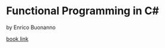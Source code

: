 # Functional Programming in C#
by Enrico Buonanno

[book link](https://www.manning.com/books/functional-programming-in-c-sharp)
